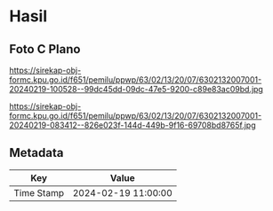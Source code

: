 # Hasil

## Foto C Plano

https://sirekap-obj-formc.kpu.go.id/f651/pemilu/ppwp/63/02/13/20/07/6302132007001-20240219-100528--99dc45dd-09dc-47e5-9200-c89e83ac09bd.jpg

https://sirekap-obj-formc.kpu.go.id/f651/pemilu/ppwp/63/02/13/20/07/6302132007001-20240219-083412--826e023f-144d-449b-9f16-69708bd8765f.jpg


## Metadata

| Key        | Value               |
| ---------- | ------------------- |
| Time Stamp | 2024-02-19 11:00:00 |



